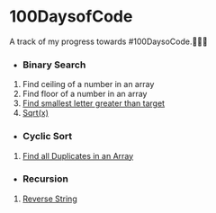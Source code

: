 # 100DaysofCode
A track of my progress towards #100DaysoCode.🌻👩‍💻

- ### Binary Search
1. Find ceiling of a number in an array
2. Find floor of a number in an array
3. [Find smallest letter greater than target](https://leetcode.com/problems/find-smallest-letter-greater-than-target/)
4. [Sqrt(x)](https://leetcode.com/problems/sqrtx/)

- ### Cyclic Sort
1. [Find all Duplicates in an Array](https://leetcode.com/problems/find-all-duplicates-in-an-array/)

- ### Recursion
1. [Reverse String](https://leetcode.com/problems/reverse-string/submissions)
